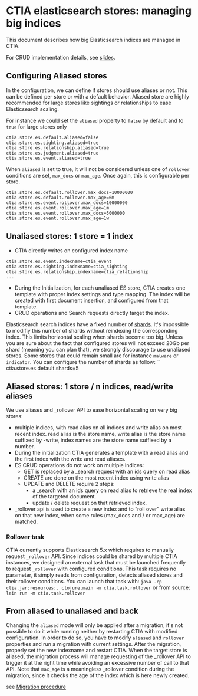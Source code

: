 # CTIA elasticsearch stores: managing big indices

This document describes how big Elasticsearch indices are managed in CTIA.

For CRUD implementation details, see [slides](doc/es_stores.pdf).

## Configuring Aliased stores
In the configuration, we can define if stores should use aliases or not. This can be defined per store or with a default behavior. Aliased store are highly recommended for large stores like sightings or relationships to ease Elasticsearch scaling.

For instance we could set the `aliased` property to `false` by default and to `true` for large stores only
```properties
ctia.store.es.default.aliased=false
ctia.store.es.sighting.aliased=true
ctia.store.es.relationship.aliased=true
ctia.store.es.judgment.aliased=true
ctia.store.es.event.aliased=true
```

When `aliased` is set to true, it will not be considered unless one of `rollover` conditions are set, `max_docs` or `max_age`. Once again, this is configurable per store.
```properties
ctia.store.es.default.rollover.max_docs=10000000
ctia.store.es.default.rollover.max_age=6m
ctia.store.es.event.rollover.max_docs=10000000
ctia.store.es.event.rollover.max_age=1m
ctia.store.es.event.rollover.max_docs=5000000
ctia.store.es.event.rollover.max_age=1w
```

## Unaliased stores: 1 store = 1 index

- CTIA directly writes on configured index name
```properties
ctia.store.es.event.indexname=ctia_event
ctia.store.es.sighting.indexname=ctia_sighting
ctia.store.es.relationship.indexname=ctia_relationship
...
```
- During the Initialization, for each unaliased ES store, CTIA creates one template with proper index settings and type mapping. The index will be created with first document insertion, and configured from that template.
- CRUD operations and Search requests directly target the index.

Elasticsearch search indices have a fixed number of [shards](https://www.elastic.co/guide/en/elasticsearch/reference/5.6/_basic_concepts.html#getting-started-shards-and-replicas). It's impossible to modifiy this number of shards without reindexing the corresponding index. This limits horizontal scaling when shards become too big. Unless you are sure about the fact that configured stores will not exceed 20Gb per shard (meaning you can plan that), we strongly discourage to use unaliased stores. Some stores that could remain small are for instance `malware` or `indicator`. You can configure the number of shards as follow:
``
ctia.store.es.default.shards=5

## Aliased stores: 1 store / n indices, read/write aliases
We use aliases and _rollover API to ease horizontal scaling on very big stores: 
- multiple indices, with read alias on all indices and write alias on most recent index. read alias is the store name, write alias is the store name suffixed by -write, index names are the store name suffixed by a number.
- During the initialization CTIA generates a template with a read alias and the first index with the write and read aliases.
- ES CRUD operations do not work on multiple indices:
    - GET is replaced by a _search request with an ids query on read alias
    - CREATE are done on the most recent index using write alias
    - UPDATE and DELETE require 2 steps:
        - a _search with an ids query on read alias to retrieve the real index of the targeted document.
        - update / delete request on that retrieved index.
- _rollover api is used to create a new index and to “roll over” write alias on that new index, when some rules (max_docs and / or max_age) are matched.


### Rollover task
CTIA currently supports Elasticsearch 5.x which requires to manually request `_rollover` API. Since indices could be shared by multiple CTIA instances, we designed an external task that must be launched frequently to request `_rollover` with configured conditions. This task requires no parameter, it simply reads from configuration, detects aliased stores and their rollover conditions. 
You can launch that task with:
`java -cp ctia.jar:resources:. clojure.main -m ctia.task.rollover`
or from source:
`lein run -m ctia.task.rollover` 


## From aliased to unaliased and back

Changing the `aliased` mode will only be applied after a migration, it's not possible to do it while running neither by restarting CTIA with modified configuration. In order to do so, you have to modify `aliased` and `rollover` properties and run a migration with current settings. After the migration, properly set the new indexname and restart CTIA.
When the target store is aliased, the migration process will manage requesting of the _rollover API to trigger it at the right time while avoiding an excessive number of call to that API. Note that `max_age` is a meaningless _rollover condition during the migration, since it checks the age of the index which is here newly created.

see [Migration procedure](doc/migration.md)
